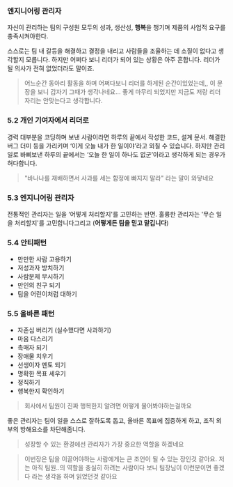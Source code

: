 ### 엔지니어링 관리자

자신이 관리하는 팀의 구성원 모두의 성과, 생산성, **행복**을 챙기며 제품의 사업적 요구를 충족시켜야한다.

스스로는 팀 내 갈등을 해결하고 결정을 내리고 사람들을 조율하는 데 소질이 없다고 생각할지 모릅니다. 하지만 어쩌다 보니 리더가 되어 있는 상황은 아주 흔합니다. 리더가 될 의사가 전혀 없었더라도 말이죠.

> 어느순간 동아리 활동을 하며 어쩌다보니 리더를 하게된 순간이있었는데,, 이 문장을 보니 갑자기 그때가 생각나네요...
> 좋게 마무리 되었지만 지금도 저랑 리더 자리는 안맞는다고 생각합니다.

### 5.2 개인 기여자에서 리더로

경력 대부분을 코딩하며 보낸 사람이라면 하루의 끝에서 작성한 코드, 설계 문서. 해결한 버그
더미 등을 가리키며 ‘이게 오늘 내가 한 일이야’라고 외칠 수 있습니다.
하지만 관리일로 바삐보낸 하루의 끝에서는 ‘오늘 한 일이 하나도 없군’이라고 생각하게 되는 경우가 허다합니다.

> "바나나를 재배하면서 사과를 세는 함정에 빠지지 말라" 라는 말이 와닿네요

### 5.3 엔지니어링 관리자

전통적인 관리자는 일을 ‘어떻게 처리할지'를 고민하는 반면.
훌륭한 관리자는 '무슨 일을 처리할지'를 고민합니다그리고 (**어떻게든 팀을 믿고 맡깁니다**)

### 5.4 안티패턴

- 만만한 사람 고용하기
- 저성과자 방치하기
- 사람문제 무시하기
- 만인의 친구 되기
- 팀을 어린이처럼 대하기

### 5.5 올바른 패턴

- 자존심 버리기 (실수했다면 사과하기)
- 마음 다스리기
- 촉매자 되기
- 장애물 치우기
- 선생이자 멘토 되기
- 명확한 목표 세우기
- 정직하기
- 행복한지 확인하기

> 회사에서 팀원이 진짜 행복한지 알려면 어떻게 물어봐야하는걸까요

좋은 관리자는 팀이 일을 스스로 잘하도록 돕고, 올바른 목표에 집중하게 하고, 조직 외부의 방해요소를 차단해줍니다.

> 성장할 수 있는 환경에선 관리자가 가장 중요한 역할을 하겠네요

> 이번장은 팀을 이끌어야하는 사람에게는 큰 조언이 될 수 있는 장인것 같아요.
> 저는 아직 팀원..의 역할을 충실히 하려는 사람이다 보니 팀장님이 이런분이면 좋겠다 라는 생각을 하며 읽었던것 같아요
